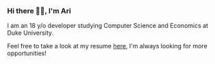 ### Hi there 🙋‍♂️, I'm Ari
I am an 18 y/o developer studying Computer Science and Economics at Duke University. 

Feel free to take a look at my resume [here](https://docs.google.com/document/d/1CKIbgOheg4TjbaoZmWk2cPdiL8edLlnnXdGgdb1Jj-M/edit?usp=sharing), I'm always looking for more opportunities!

<!-- [![Ari's GitHub stats](https://github-readme-stats.vercel.app/api?username=ari-dixit)](https://github.com/anuraghazra/github-readme-stats) -->
